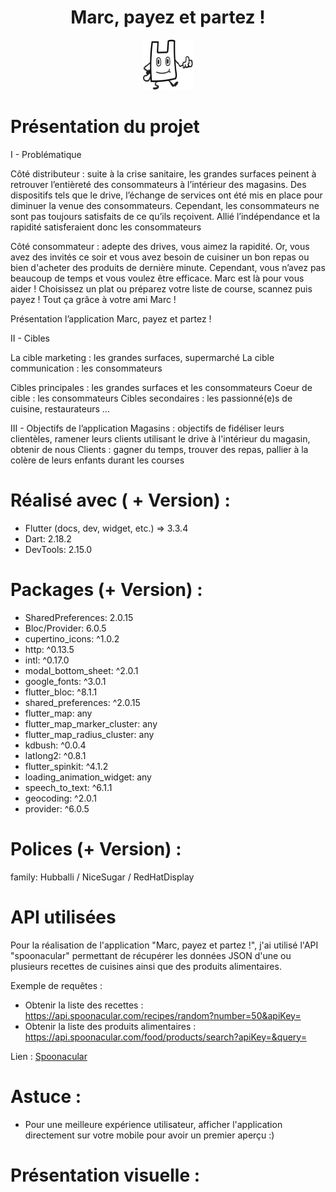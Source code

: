 <!-- PROJECT LOGO -->
<h1 align="center">Marc, payez et partez !</h1>
<div align="center">
  <img src="assets/MAARC.svg" alt="Logo" width="80" height="80">
</div>


<!-- Présentation du projet -->
# Présentation du projet

I - Problématique 

Côté distributeur : suite à la crise sanitaire, les grandes surfaces peinent à retrouver l’entièreté des consommateurs à l’intérieur des magasins. Des dispositifs tels que le drive, l’échange de services ont été mis en place pour diminuer la venue des consommateurs. Cependant, les consommateurs ne sont pas toujours satisfaits de ce qu’ils reçoivent. Allié l’indépendance et la rapidité satisferaient donc les consommateurs 

Côté consommateur : adepte des drives, vous aimez la rapidité. Or, vous avez des invités ce soir et vous avez besoin de cuisiner un bon repas ou bien d'acheter des produits de dernière minute. Cependant, vous n’avez pas beaucoup de temps et vous voulez être efficace. 
Marc est là pour vous aider ! Choisissez un plat ou préparez votre liste de course, scannez puis payez ! Tout ça grâce à votre ami Marc !

Présentation 
l’application Marc, payez et partez ! 

II - Cibles 

La cible marketing : les grandes surfaces, supermarché 
La cible communication : les consommateurs

Cibles principales : les grandes surfaces et les consommateurs 
Coeur de cible : les consommateurs
Cibles secondaires : les passionné(e)s de cuisine, restaurateurs …
 
III - Objectifs de l’application
Magasins : 
objectifs de fidéliser leurs clientèles, ramener leurs clients utilisant le drive à l'intérieur du magasin, obtenir de nous
Clients : 
gagner du temps, trouver des repas, pallier à la colère de leurs enfants durant les courses


<!-- Réalisé -->
# Réalisé avec ( + Version) :

* Flutter (docs, dev, widget, etc.) => 3.3.4
* Dart: 2.18.2
* DevTools: 2.15.0

# Packages (+ Version) :
* SharedPreferences: 2.0.15
* Bloc/Provider: 6.0.5
* cupertino_icons: ^1.0.2
* http: ^0.13.5
* intl: ^0.17.0
* modal_bottom_sheet: ^2.0.1
* google_fonts: ^3.0.1
* flutter_bloc: ^8.1.1
* shared_preferences: ^2.0.15
* flutter_map: any
* flutter_map_marker_cluster: any
* flutter_map_radius_cluster: any
* kdbush: ^0.0.4
* latlong2: ^0.8.1
* flutter_spinkit: ^4.1.2
* loading_animation_widget: any
* speech_to_text: ^6.1.1
* geocoding: ^2.0.1
* provider: ^6.0.5

# Polices (+ Version) :
family: Hubballi / NiceSugar / RedHatDisplay

<!-- API utilisées -->
# API utilisées

Pour la réalisation de l'application "Marc, payez et partez !", j'ai utilisé l'API "spoonacular" permettant de récupérer les données JSON d'une ou plusieurs recettes de cuisines ainsi que des produits alimentaires.

Exemple de requêtes :

- Obtenir la liste des recettes : https://api.spoonacular.com/recipes/random?number=50&apiKey=
- Obtenir la liste des produits alimentaires : https://api.spoonacular.com/food/products/search?apiKey=&query=

Lien : [Spoonacular](https://spoonacular.com/)

# Astuce :
* Pour une meilleure expérience utilisateur, afficher l'application directement sur votre mobile pour avoir un premier aperçu :)

# Présentation visuelle :

